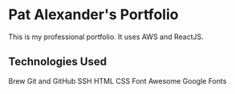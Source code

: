 # Pat Alexander's Portfolio

This is my professional portfolio.  It uses AWS and ReactJS.

## Technologies Used

Brew
Git and GitHub
SSH
HTML
CSS
Font Awesome
Google Fonts
